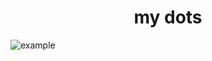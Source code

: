 <h1 align="center">my dots</h1>

![example](https://cdn.discordapp.com/attachments/416305764106240021/1082013825815040041/image.png)
